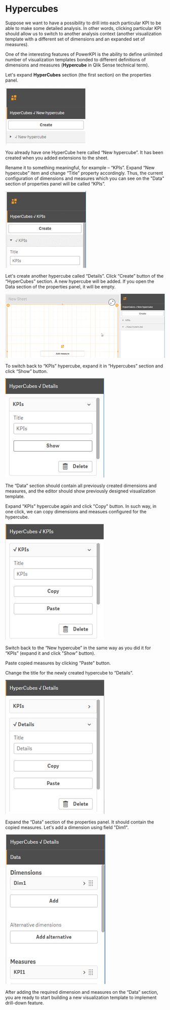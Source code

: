 # Hypercubes

Suppose we want to have a possibility to drill into each particular KPI to be able to make some detailed analysis. In other words, clicking particular KPI should allow us to switch to another analysis context \(another visualization template with a different set of dimensions and an expanded set of measures\).

One of the interesting features of PowerKPI is the ability to define unlimited number of visualization templates bonded to different definitions of dimensions and measures \(**Hypercube** in Qlik Sense technical term\).

Let's expand **HyperCubes** section \(the first section\) on the properties panel. 

![](../.gitbook/assets/tutorial17.png)

You already have one HyperCube here called “New hypercube”. It has been created when you added extensions to the sheet.

Rename it to something meaningful, for example – “KPIs”. Expand “New hypercube” item and change “Title” property accordingly. Thus, the current configuration of dimensions and measures which you can see on the "Data" section of properties panel will be called “KPIs”.

![](../.gitbook/assets/tutorial18.png)

Let's create another hypercube called “Details”. Click “Create” button of the “HyperCubes” section. A new hypercube will be added. If you open the Data section of the properties panel, it will be empty.

![](../.gitbook/assets/tutorial19.png)

To switch back to “KPIs” hypercube, expand it in “Hypercubes” section and click “Show” button. 

![](../.gitbook/assets/tutorial21.png)

The “Data” section should contain all previously created dimensions and measures, and the editor should show previously designed visualization template. 

Expand "KPIs" hypercube again and click "Copy" button. In such way, in one click, we can copy dimensions and measues configured for the hypercube.

![](../.gitbook/assets/tutorial22.png)

Switch back to the “New hypercube” in the same way as you did it for “KPIs” \(expand it and click "Show" button\). 

Paste copied measures by clicking "Paste" button.

Change the title for the newly created hypercube to “Details”. 

![](../.gitbook/assets/tutorial23.png)

Expand the “Data” section of the properties panel. It should contain the copied measures. Let's add a dimension using field "Dim1".

![](../.gitbook/assets/tutorial24.png)



After adding the required dimension and measures on the “Data” section, you are ready to start building a new visualization template to implement drill-down feature.



